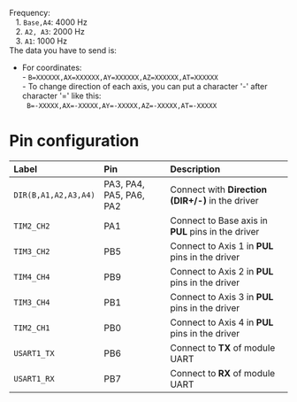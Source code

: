 Frequency:  <br />
	&nbsp;&nbsp;&nbsp;1. `Base,A4`: 4000 Hz <br />
 	&nbsp;&nbsp;&nbsp;2. `A2, A3`:  2000 Hz <br />
  	&nbsp;&nbsp;&nbsp;3. `A1`: 1000 Hz <br />
The data you have to send is: 
   - For coordinates: <br />
            -   `B=XXXXXX,AX=XXXXXX,AY=XXXXXX,AZ=XXXXXX,AT=XXXXXX` <br />
            - To change direction of each axis, you can put a character '-' after character '=' like this: <br />
	    &nbsp; `B=-XXXXX,AX=-XXXXX,AY=-XXXXX,AZ=-XXXXX,AT=-XXXXX`
# Pin configuration
|Label  |Pin | Description |
| :--- | :--- | :---|
| `DIR(B,A1,A2,A3,A4)` | PA3, PA4, PA5, PA6, PA2|Connect with **Direction (DIR+/-)** in the driver|
| `TIM2_CH2` | PA1 |Connect to Base axis in **PUL** pins in the driver|
| `TIM3_CH2` | PB5 |Connect to Axis 1 in **PUL** pins in the driver|
| `TIM4_CH4` | PB9 |Connect to Axis 2 in **PUL** pins in the driver|
| `TIM3_CH4` | PB1 |Connect to Axis 3 in **PUL** pins in the driver|
| `TIM2_CH1` | PB0 |Connect to Axis 4 in **PUL** pins in the driver|
| `USART1_TX` | PB6 |Connect to **TX** of module UART|
| `USART1_RX` | PB7 |Connect to **RX** of module UART|
	
